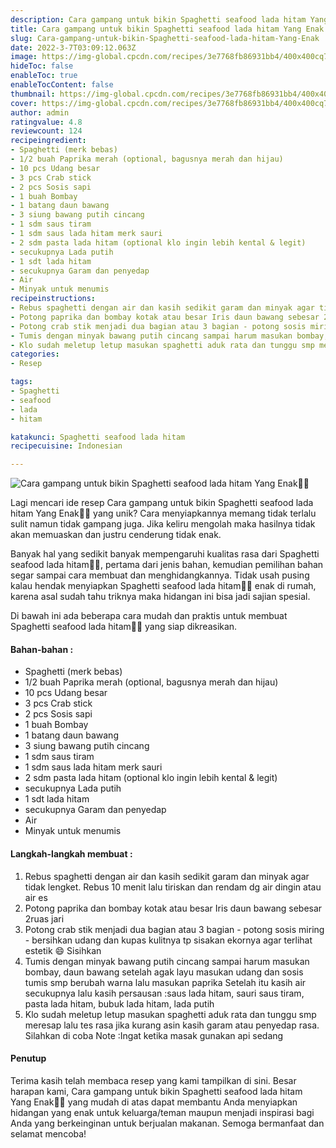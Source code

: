 ```yaml
---
description: Cara gampang untuk bikin Spaghetti seafood lada hitam Yang Enak"
title: Cara gampang untuk bikin Spaghetti seafood lada hitam Yang Enak
slug: Cara-gampang-untuk-bikin-Spaghetti-seafood-lada-hitam-Yang-Enak
date: 2022-3-7T03:09:12.063Z
image: https://img-global.cpcdn.com/recipes/3e7768fb86931bb4/400x400cq70/photo.jpg
hideToc: false
enableToc: true
enableTocContent: false
thumbnail: https://img-global.cpcdn.com/recipes/3e7768fb86931bb4/400x400cq70/photo.jpg
cover: https://img-global.cpcdn.com/recipes/3e7768fb86931bb4/400x400cq70/photo.jpg
author: admin
ratingvalue: 4.8
reviewcount: 124
recipeingredient:
- Spaghetti (merk bebas)
- 1/2 buah Paprika merah (optional, bagusnya merah dan hijau)
- 10 pcs Udang besar
- 3 pcs Crab stick
- 2 pcs Sosis sapi
- 1 buah Bombay
- 1 batang daun bawang
- 3 siung bawang putih cincang
- 1 sdm saus tiram
- 1 sdm saus lada hitam merk sauri
- 2 sdm pasta lada hitam (optional klo ingin lebih kental & legit)
- secukupnya Lada putih
- 1 sdt lada hitam
- secukupnya Garam dan penyedap
- Air
- Minyak untuk menumis
recipeinstructions:
- Rebus spaghetti dengan air dan kasih sedikit garam dan minyak agar tidak lengket. Rebus 10 menit lalu tiriskan dan rendam dg air dingin atau air es
- Potong paprika dan bombay kotak atau besar Iris daun bawang sebesar 2ruas jari
- Potong crab stik menjadi dua bagian atau 3 bagian - potong sosis miring - bersihkan udang dan kupas kulitnya tp sisakan ekornya agar terlihat estetik 😄 Sisihkan
- Tumis dengan minyak bawang putih cincang sampai harum masukan bombay, daun bawang setelah agak layu masukan udang dan sosis tumis smp berubah warna lalu masukan paprika Setelah itu kasih air secukupnya lalu kasih persausan :saus lada hitam, sauri saus tiram, pasta lada hitam, bubuk lada hitam, lada putih
- Klo sudah meletup letup masukan spaghetti aduk rata dan tunggu smp meresap lalu tes rasa jika kurang asin kasih garam atau penyedap rasa. Silahkan di coba Note :Ingat ketika masak gunakan api sedang
categories:
- Resep

tags:
- Spaghetti
- seafood
- lada
- hitam

katakunci: Spaghetti seafood lada hitam
recipecuisine: Indonesian

---
```


![Cara gampang untuk bikin Spaghetti seafood lada hitam Yang Enak👩‍🍳](https://img-global.cpcdn.com/recipes/3e7768fb86931bb4/400x400cq70/photo.jpg)

Lagi mencari ide resep Cara gampang untuk bikin Spaghetti seafood lada hitam Yang Enak👩‍🍳 yang unik? Cara menyiapkannya memang tidak terlalu sulit namun tidak gampang juga. Jika keliru mengolah maka hasilnya tidak akan memuaskan dan justru cenderung tidak enak.

Banyak hal yang sedikit banyak mempengaruhi kualitas rasa dari Spaghetti seafood lada hitam👩‍🍳, pertama dari jenis bahan, kemudian pemilihan bahan segar sampai cara membuat dan menghidangkannya. Tidak usah pusing kalau hendak menyiapkan Spaghetti seafood lada hitam👩‍🍳 enak di rumah, karena asal sudah tahu triknya maka hidangan ini bisa jadi sajian spesial.

Di bawah ini ada beberapa cara mudah dan praktis untuk membuat Spaghetti seafood lada hitam👩‍🍳 yang siap dikreasikan.

<!--inarticleads1-->

#### Bahan-bahan :

- Spaghetti (merk bebas)
- 1/2 buah Paprika merah (optional, bagusnya merah dan hijau)
- 10 pcs Udang besar
- 3 pcs Crab stick
- 2 pcs Sosis sapi
- 1 buah Bombay
- 1 batang daun bawang
- 3 siung bawang putih cincang
- 1 sdm saus tiram
- 1 sdm saus lada hitam merk sauri
- 2 sdm pasta lada hitam (optional klo ingin lebih kental & legit)
- secukupnya Lada putih
- 1 sdt lada hitam
- secukupnya Garam dan penyedap
- Air
- Minyak untuk menumis

<!--inarticleads2-->

#### Langkah-langkah membuat :

1. Rebus spaghetti dengan air dan kasih sedikit garam dan minyak agar tidak lengket. Rebus 10 menit lalu tiriskan dan rendam dg air dingin atau air es
1. Potong paprika dan bombay kotak atau besar Iris daun bawang sebesar 2ruas jari
1. Potong crab stik menjadi dua bagian atau 3 bagian - potong sosis miring - bersihkan udang dan kupas kulitnya tp sisakan ekornya agar terlihat estetik 😄 Sisihkan
1. Tumis dengan minyak bawang putih cincang sampai harum masukan bombay, daun bawang setelah agak layu masukan udang dan sosis tumis smp berubah warna lalu masukan paprika Setelah itu kasih air secukupnya lalu kasih persausan :saus lada hitam, sauri saus tiram, pasta lada hitam, bubuk lada hitam, lada putih
1. Klo sudah meletup letup masukan spaghetti aduk rata dan tunggu smp meresap lalu tes rasa jika kurang asin kasih garam atau penyedap rasa. Silahkan di coba Note :Ingat ketika masak gunakan api sedang

#### Penutup

Terima kasih telah membaca resep yang kami tampilkan di sini. Besar harapan kami, Cara gampang untuk bikin Spaghetti seafood lada hitam Yang Enak👩‍🍳 yang mudah di atas dapat membantu Anda menyiapkan hidangan yang enak untuk keluarga/teman maupun menjadi inspirasi bagi Anda yang berkeinginan untuk berjualan makanan. Semoga bermanfaat dan selamat mencoba!
